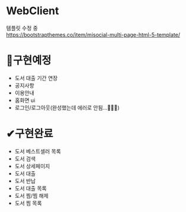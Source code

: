 # WebClient
템플릿 수정 중<br>
https://bootstrapthemes.co/item/misocial-multi-page-html-5-template/

# 🥕구현예정
- 도서 대출 기간 연장
- 공지사항
- 이용안내
- 홈화면 ui
- 로그인/로그아웃(완성했는데 에러로 안됨...🥕🥕🥕)

# ✔구현완료
- 도서 베스트셀러 목록
- 도서 검색
- 도서 상세페이지
- 도서 대출
- 도서 반납
- 도서 대출 목록
- 도서 찜/찜 해제
- 도서 찜 목록
